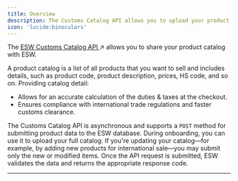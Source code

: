 ```yaml
---
title: Overview
description: The Customs Catalog API allows you to upload your product catalog to the ESW platform.
icon: 'lucide:binoculars'
---
```


<p class="text-primary">
  The 
  <a href="https://your-link-here.com" class="text-primary font-semibold underline decoration-dotted decoration-primary hover:text-primary-foreground">
    ESW Customs Catalog API
  </a>
  <span class="text-primary ml-1">↗</span>
  allows you to share your product catalog with ESW.
</p>


A product catalog is a list of all products that you want to sell and includes details, such as product code, product description, prices, HS code, and so on. Providing catalog detail:

<ul class="list-none pl-6 space-y-2 text-primary">
  <li class="relative before:content-['•'] before:absolute before:-left-4 before:text-primary">
    Allows for an accurate calculation of the duties &amp; taxes at the checkout.
  </li>
  <li class="relative before:content-['•'] before:absolute before:-left-4 before:text-primary">
    Ensures compliance with international trade regulations and faster customs clearance.
  </li>
</ul>

The Customs Catalog API is asynchronous and supports a `POST` method for submitting product data to the ESW database. During onboarding, you can use it to upload your full catalog. If you're updating your catalog—for example, by adding new products for international sale—you may submit only the new or modified items. Once the API request is submitted, ESW validates the data and returns the appropriate response code.

---